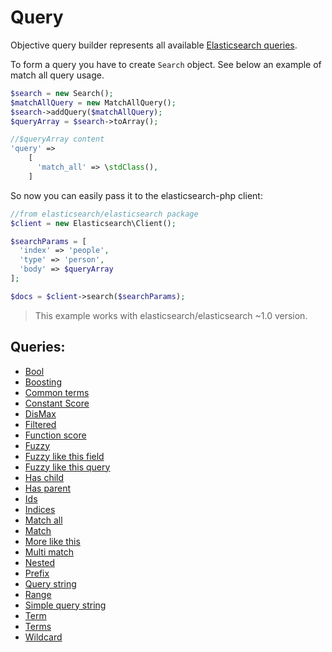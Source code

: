 # Query

Objective query builder represents all available [Elasticsearch queries][1].

To form a query you have to create `Search` object. See below an example of match all query usage.

```php
$search = new Search();
$matchAllQuery = new MatchAllQuery();
$search->addQuery($matchAllQuery);
$queryArray = $search->toArray();
```

```php
//$queryArray content
'query' =>
    [
      'match_all' => \stdClass(),
    ]
```

So now you can easily pass it to the elasticsearch-php client:

```php
//from elasticsearch/elasticsearch package
$client = new Elasticsearch\Client();

$searchParams = [
  'index' => 'people',
  'type' => 'person',
  'body' => $queryArray
];

$docs = $client->search($searchParams);
```
> This example works with elasticsearch/elasticsearch ~1.0 version.


## Queries:
 - [Bool](Bool.md)
 - [Boosting](Boosting.md)
 - [Common terms](CommonTerms.md)
 - [Constant Score](ConstantScore.md)
 - [DisMax](DisMax.md)
 - [Filtered](Filtered.md)
 - [Function score](FunctionScore.md)
 - [Fuzzy](Fuzzy.md)
 - [Fuzzy like this field](FuzzyLikeThisField.md)
 - [Fuzzy like this query](FuzzyLikeThisQuery.md)
 - [Has child](HasChild.md)
 - [Has parent](HasParent.md)
 - [Ids](Ids.md)
 - [Indices](Indices.md)
 - [Match all](MatchAll.md)
 - [Match](Match.md)
 - [More like this](MoreLikeThis.md)
 - [Multi match](MultiMatch.md)
 - [Nested](Nested.md)
 - [Prefix](Prefix.md)
 - [Query string](QueryString.md)
 - [Range](Range.md)
 - [Simple query string](SimpleQueryString.md)
 - [Term](Term.md)
 - [Terms](Terms.md)
 - [Wildcard](Wildcard.md)

[1]: https://www.elastic.co/guide/en/elasticsearch/reference/current/query-dsl-queries.html
